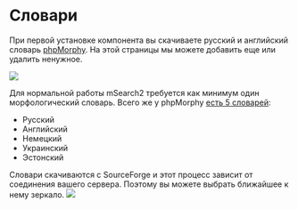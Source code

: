 # Словари

При первой установке компонента вы скачиваете русский и английский словарь [phpMorphy][1]. На этой страницы мы можете добавить еще или удалить ненужное.

[![](https://file.modx.pro/files/4/6/3/463bce72ece4e0c7d08127daac334426s.jpg)](https://file.modx.pro/files/4/6/3/463bce72ece4e0c7d08127daac334426.png)

Для нормальной работы mSearch2 требуется как минимум один морфологический словарь. Всего же у phpMorphy [есть 5 словарей][2]:

* Русский
* Английский
* Немецкий
* Украинский
* Эстонский

Словари скачиваются с SourceForge и этот процесс зависит от соединения вашего сервера. Поэтому вы можете выбрать ближайшее к нему зеркало.
[![](https://file.modx.pro/files/f/e/2/fe2a6450aaf85a054c506cef07a5ed84s.jpg)](https://file.modx.pro/files/f/e/2/fe2a6450aaf85a054c506cef07a5ed84.png)

[1]: http://phpmorphy.sourceforge.net/dokuwiki/
[2]: http://sourceforge.net/projects/phpmorphy/files/phpmorphy-dictionaries/0.3.x/
